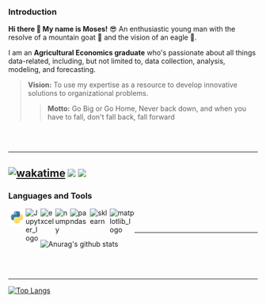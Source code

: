 ### Introduction

**Hi there 👋 My name is Moses!** :sunglasses: An enthusiastic young man with the resolve of a mountain goat :goat: and the vision of an eagle 🦅.

I am an **Agricultural Economics graduate** who's passionate about all things data-related, including, but not limited to, data collection, analysis, modeling, and forecasting. 


>**Vision:** To use my expertise as a resource to develop innovative solutions to organizational problems.
>
>>**Motto:** Go Big or Go Home, Never back down, and when you have to fall, don't fall back, fall forward
<br />
<br />

---
[![wakatime](https://wakatime.com/badge/user/f5e0ae39-026a-48dd-9f02-dbc0ccb66f37.svg)](https://wakatime.com/@f5e0ae39-026a-48dd-9f02-dbc0ccb66f37)
![](https://komarev.com/ghpvc/?username=Moses-stack-art&color=blue)
![](https://www.codewars.com/users/Moses-stack-art/badges/small)
<br />
---

### Languages and Tools

<img align="left" alt="Python" width="35" src="https://raw.githubusercontent.com/github/explore/80688e429a7d4ef2fca1e82350fe8e3517d3494d/topics/python/python.png" />
<img align="left" alt="Jupyter_logo" width="30" src="https://github.com/melanieshi0120/melanieshi0120/blob/master/images/Jupyter_logo.png" />
<img align="left" alt="excel" class="center" width="30" src="https://github.com/melanieshi0120/melanieshi0120/blob/master/images/excel.png" />
<img align="left" alt="numpy" width="30" src="https://github.com/melanieshi0120/melanieshi0120/blob/master/images/numpy.png" />
<img align="left" alt="pandas" width="40" src="https://github.com/melanieshi0120/melanieshi0120/blob/master/images/pandas.png" />
<img align="left" alt="sklearn" width="40" src="https://github.com/melanieshi0120/melanieshi0120/blob/master/images/sklearn.png" />
<img align="left" alt="matplotlib_logo" width="50" src="https://github.com/melanieshi0120/melanieshi0120/blob/master/images/matplotlib_logo.png" />

<br />
<br />

---


![Anurag's github stats](https://github-readme-stats.vercel.app/api?username=Moses-stack-art&show_icons=true&theme=radical)

<br />
<br />

---


[![Top Langs](https://github-readme-stats.vercel.app/api/top-langs/?username=Moses-stack-art)](https://github.com/Moses-stack-art/github-readme-stats)

<!--
**Moses-stack-art/Moses-stack-art** is a ✨ _special_ ✨ repository because its `README.md` (this file) appears on your GitHub profile.

Here are some ideas to get you started:

- 🔭 I’m currently working on ...
- 🌱 I’m currently learning ...
- 👯 I’m looking to collaborate on ...
- 🤔 I’m looking for help with ...
- 💬 Ask me about ...
- 📫 How to reach me: ...
- 😄 Pronouns: ...
- ⚡ Fun fact: ...
-->
